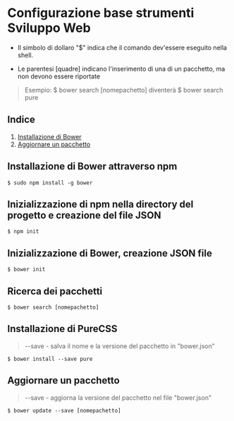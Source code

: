 # Configurazione base strumenti Sviluppo Web

* Il simbolo di dollaro "$" indica che il comando dev'essere eseguito nella shell.

* Le parentesi [quadre] indicano l'inserimento di una di un pacchetto, ma non devono essere riportate

> Esempio:
	$ bower search [nomepachetto] diventerà 
	$ bower search pure

## Indice
1. [Installazione di Bower](#installazione-di-Bower-attraverso-npm)
2. [Aggiornare un pacchetto](#aggiornare-un-pacchetto)

## Installazione di Bower attraverso npm

```shell
$ sudo npm install -g bower
```

## Inizializzazione di npm nella directory del progetto e creazione del file JSON

```shell
$ npm init
```

## Inizializzazione di Bower, creazione JSON file
```shell
$ bower init
```

## Ricerca dei pacchetti
```shell
$ bower search [nomepachetto]
```

## Installazione di PureCSS

> --save - salva il nome e la versione del pacchetto in "bower.json"

```shell
$ bower install --save pure
```
## Aggiornare un pacchetto

> --save - aggiorna la versione del pacchetto nel file "bower.json"

```shell
$ bower update --save [nomepachetto]
```